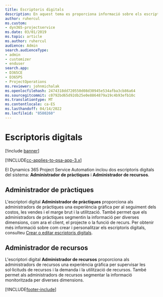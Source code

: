 ```yaml
---
title: Escriptoris digitals
description: En aquest tema es proporciona informació sobre els escriptoris digitals d'informes inclosos al Dynamics 365 Project Service Automation.
author: ruhercul
ms.custom:
- dyn365-projectservice
ms.date: 03/01/2019
ms.topic: article
ms.author: ruhercul
audience: Admin
search.audienceType:
- admin
- customizer
- enduser
search.app:
- D365CE
- D365PS
- ProjectOperations
ms.reviewer: johnmichalak
ms.openlocfilehash: 2474318dd720550d08d30945e534afba3cb86a64
ms.sourcegitcommit: c0792bd65d92db25e0e8864879a19c4b93efb10c
ms.translationtype: MT
ms.contentlocale: ca-ES
ms.lasthandoff: 04/14/2022
ms.locfileid: "8580260"
---
```

# <a name="dashboards"></a>Escriptoris digitals

[!include [banner](../includes/psa-now-project-operations.md)]

[!INCLUDE[cc-applies-to-psa-app-3.x](../includes/cc-applies-to-psa-app-3x.md)]

El Dynamics 365 Project Service Automation inclou dos escriptoris digitals del sistema: **Administrador de pràctiques** i **Administrador de recursos**.

## <a name="practice-manager"></a>Administrador de pràctiques 

L'escriptori digital **Administrador de pràctiques** proporciona als administradors de pràctiques una experiència gràfica per al seguiment dels costos, les vendes i el marge brut i la utilització. També permet que els administradors de pràctiques segmentin la informació per diverses dimensions, com ara el client, el projecte o la funció de recurs. Per obtenir més informació sobre com crear i personalitzar els escriptoris digitals, consulteu [Crear o editar escriptoris digitals](/dynamics365/customerengagement/on-premises/customize/create-edit-dashboards).

## <a name="resource-manager"></a>Administrador de recursos 

L'escriptori digital **Administrador de recursos** proporciona als administradors de recursos una experiència gràfica per supervisar les sol·licituds de recursos i la demanda i la utilització de recursos. També permet als administradors de recursos segmentar la informació monitoritzada per diverses dimensions.


[!INCLUDE[footer-include](../includes/footer-banner.md)]
